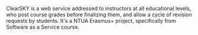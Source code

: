 ClearSKY is a web service addressed to instructors at all educational levels, who post course grades before finalizing them, and allow a cycle of revision requests by students.
It's a NTUA Erasmus+ project, specifically from Software as a Service course.
